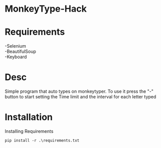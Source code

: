 # MonkeyType-Hack
# Requirements
-Selenium <br />
-BeautifulSoup <br />
-Keyboard <br />
# Desc
Simple program that auto types on monkeytyper. To use it press the "-" button to start setting the Time limit and the interval for each letter typed
# Installation
Installing Requirements
```
pip install -r .\requirements.txt
```
